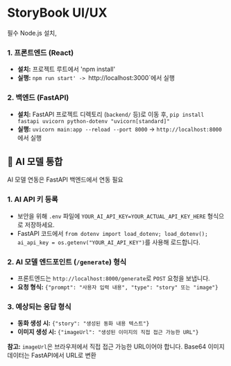 # StoryBook UI/UX

필수 Node.js 설치,

### 1. 프론트엔드 (React)

*   **설치:** 프로젝트 루트에서 'npm install'
*   **실행:** `npm run start' -> `http://localhost:3000`에서 실행

### 2. 백엔드 (FastAPI)

*   **설치:** FastAPI 프로젝트 디렉토리 (`backend/` 등)로 이동 후, `pip install fastapi uvicorn python-dotenv "uvicorn[standard]"`
*   **실행:** `uvicorn main:app --reload --port 8000` -> `http://localhost:8000`에서 실행

## 🤖 AI 모델 통합

AI 모델 연동은 FastAPI 백엔드에서 연동 필요

### 1. AI API 키 등록

*   보안을 위해 `.env` 파일에 `YOUR_AI_API_KEY=YOUR_ACTUAL_API_KEY_HERE` 형식으로 저장하세요.
*   FastAPI 코드에서 `from dotenv import load_dotenv; load_dotenv(); ai_api_key = os.getenv("YOUR_AI_API_KEY")`를 사용해 로드합니다.

### 2. AI 모델 엔드포인트 (`/generate`) 형식

*   프론트엔드는 `http://localhost:8000/generate`로 `POST` 요청을 보냅니다.
*   **요청 형식:** `{"prompt": "사용자 입력 내용", "type": "story" 또는 "image"}`

### 3. 예상되는 응답 형식

*   **동화 생성 시:** `{"story": "생성된 동화 내용 텍스트"}`
*   **이미지 생성 시:** `{"imageUrl": "생성된 이미지의 직접 접근 가능한 URL"}`

**참고:** `imageUrl`은 브라우저에서 직접 접근 가능한 URL이어야 합니다. Base64 이미지 데이터는 FastAPI에서 URL로 변환
